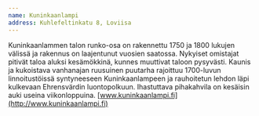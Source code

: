 ```yaml
---
name: Kuninkaanlampi
address: Kuhlefeltinkatu 8, Loviisa
---
```

Kuninkaanlammen talon runko-osa on rakennettu 1750 ja 1800 lukujen välissä ja rakennus on laajentunut vuosien saatossa. Nykyiset omistajat pitivät taloa aluksi kesämökkinä, kunnes muuttivat taloon pysyvästi. Kaunis ja kukoistava vanhanajan ruusuinen puutarha rajoittuu 1700-luvun linnoitustöissä syntyneeseen Kuninkaanlampeen ja rauhoitetun lehdon läpi kulkevaan Ehrensvärdin luontopolkuun. Ihastuttava pihakahvila on kesäisin auki useina viikonloppuina. [www.kuninkaanlampi.fi](http://www.kuninkaanlampi.fi)